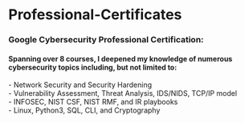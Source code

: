 <h1>Professional-Certificates</h1>

<h3>Google Cybersecurity Professional Certification:</h3>
<h4>Spanning over 8 courses, I deepened my knowledge of numerous cybersecurity topics including, but not limited to:</h4>
  - Network Security and Security Hardening<br/>
  - Vulnerability Assessment, Threat Analysis, IDS/NIDS, TCP/IP model<br/>
  - INFOSEC, NIST CSF, NIST RMF, and IR playbooks<br/>
  - Linux, Python3, SQL, CLI, and Cryptography
